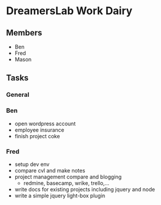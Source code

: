 # DreamersLab Work Dairy

## Members
- Ben
- Fred
- Mason



## Tasks

### General

### Ben
- open wordpress account
- employee insurance
- finish project coke

### Fred
- setup dev env
- compare cvl and make notes
- project management compare and blogging
  - redmine, basecamp, wrike, trello,...
- write docs for existing projects including jquery and node
- write a simple jquery light-box plugin